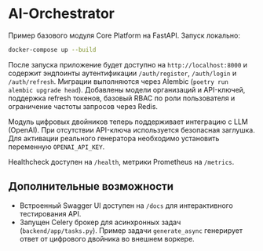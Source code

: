 # AI-Orchestrator

Пример базового модуля Core Platform на FastAPI. Запуск локально:

```bash
docker-compose up --build
```

После запуска приложение будет доступно на `http://localhost:8000` и содержит
эндпоинты аутентификации `/auth/register`, `/auth/login` и `/auth/refresh`.
Миграции выполняются через Alembic (`poetry run alembic upgrade head`).
Добавлены модели организаций и API-ключей, поддержка refresh токенов, базовый
RBAC по роли пользователя и ограничение частоты запросов через Redis.

Модуль цифровых двойников теперь поддерживает интеграцию с LLM (OpenAI).
При отсутствии API-ключа используется безопасная заглушка.
Для активации реального генератора необходимо установить переменную
`OPENAI_API_KEY`.

Healthcheck доступен на `/health`, метрики Prometheus на `/metrics`.

## Дополнительные возможности

- Встроенный Swagger UI доступен на `/docs` для интерактивного тестирования API.
- Запущен Celery брокер для асинхронных задач (`backend/app/tasks.py`). Пример задачи `generate_async` генерирует ответ от цифрового двойника во внешнем воркере.
